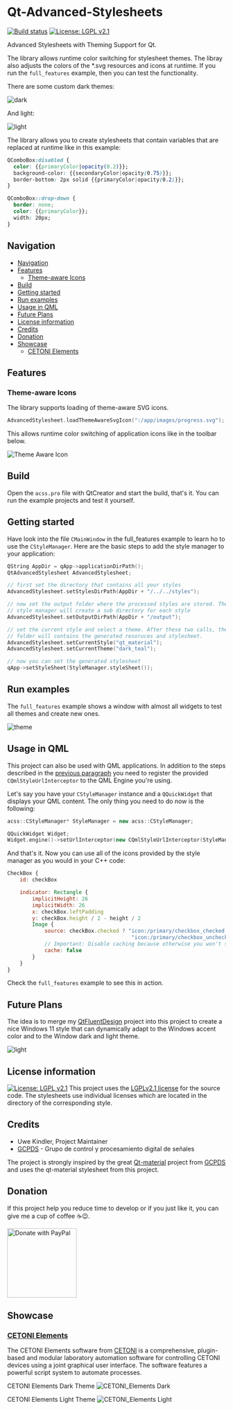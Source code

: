 # Qt-Advanced-Stylesheets

[![Build status](https://github.com/githubuser0xFFFF/Qt-Advanced-Stylesheets/workflows/linux-builds/badge.svg)](https://github.com/githubuser0xFFFF/Qt-Advanced-Stylesheets/actions?query=workflow%3Alinux-builds)
[![License: LGPL v2.1](https://img.shields.io/badge/License-LGPL%20v2.1-blue.svg)](gnu-lgpl-v2.1.md)

Advanced Stylesheets with Theming Support for Qt.

The library allows runtime color switching for stylesheet themes. The libray also
adjusts the colors of the *.svg resources and icons at runtime.
If you run the `full_features` example, then you can test the functionality.

There are some custom dark themes:

![dark](doc/qt_material_dark.gif)

And light:

![light](doc/qt_material_light.gif)

The library allows you to create stylesheets that contain variables that are
replaced at runtime like in this example:

```css
QComboBox:disabled {
  color: {{primaryColor|opacity(0.2)}};
  background-color: {{secondaryColor|opacity(0.75)}};
  border-bottom: 2px solid {{primaryColor|opacity(0.2)}};
}

QComboBox::drop-down {
  border: none;
  color: {{primaryColor}};
  width: 20px;
}
```

## Navigation

- [Navigation](#navigation)
- [Features](#features)
  - [Theme-aware Icons](#theme-aware-icons)
- [Build](#build)
- [Getting started](#getting-started)
- [Run examples](#run-examples)
- [Usage in QML](#usage-in-qml)
- [Future Plans](#future-plans)
- [License information](#license-information)
- [Credits](#credits)
- [Donation](#donation)
- [Showcase](#showcase)
  - [CETONI Elements](#cetoni-elements)

## Features

### Theme-aware Icons

The library supports loading of theme-aware SVG icons.

```cpp
AdvancedStylesheet.loadThemeAwareSvgIcon(":/app/images/progress.svg");
```

This allows runtime color switching of application icons like in the
toolbar below.

![Theme Aware Icon](doc/theme_aware_icons.gif)

## Build

Open the `acss.pro` file with QtCreator and start the build, that's it.
You can run the example projects and test it yourself.

## Getting started

Have look into the file `CMainWindow` in the full_features example to learn
ho to use the `CStyleManager`. Here are the basic steps to add the style
manager to your application:

```cpp
QString AppDir = qApp->applicationDirPath();
QtAdvancedStylesheet AdvancedStylesheet;

// first set the directory that contains all your styles
AdvancedStylesheet.setStylesDirPath(AppDir + "/../../styles");

// now set the output folder where the processed styles are stored. The
// style manager will create a sub directory for each style
AdvancedStylesheet.setOutputDirPath(AppDir + "/output");

// set the current style and select a theme. After these two calls, the output
// folder will contains the generated resoruces and stylesheet.
AdvancedStylesheet.setCurrentStyle("qt_material");
AdvancedStylesheet.setCurrentTheme("dark_teal");

// now you can set the generated stylesheet
qApp->setStyleSheet(StyleManager.styleSheet());
```

## Run examples

The `full_features` example shows a window with almost all widgets to test all 
themes and create new ones.

![theme](doc/theme.gif)

## Usage in QML

This project can also be used with QML applications. In addition to the steps 
described in the [previous paragraph](#getting-started) you need to register the 
provided `CQmlStyleUrlInterceptor` to the QML Engine you're using.

Let's say you have your `CStyleManager` instance and a `QQuickWidget` that 
displays your QML content. The only thing you need to do now is the following:

```cpp
acss::CStyleManager* StyleManager = new acss::CStyleManager;

QQuickWidget Widget;
Widget.engine()->setUrlInterceptor(new CQmlStyleUrlInterceptor(StyleManager));
```

And that's it. Now you can use all of the icons provided by the style manager as
you would in your C++ code:

```qml
CheckBox {
    id: checkBox

    indicator: Rectangle {
        implicitHeight: 26
        implicitWidth: 26
        x: checkBox.leftPadding
        y: checkBox.height / 2 - height / 2
        Image {
            source: checkBox.checked ? "icon:/primary/checkbox_checked.svg" :
                                        "icon:/primary/checkbox_unchecked.svg"
            // Important: Disable caching because otherwise you won't see any changes
            cache: false
        }
    }
}
```

Check the `full_features` example to see this in action.

## Future Plans

The idea is to merge my [QtFluentDesign](https://github.com/githubuser0xFFFF/QtFluentDesign) project into this project to create a nice Windows 11 style that can dynamically
adapt to the Windows accent color and to the Window dark and light theme.

![light](doc/qt_fluent.png)

## License information

[![License: LGPL v2.1](https://img.shields.io/badge/License-LGPL%20v2.1-blue.svg)](gnu-lgpl-v2.1.md)
This project uses the [LGPLv2.1 license](gnu-lgpl-v2.1.md) for the source code.
The stylesheets use individual licenses which are located in the directory of
the corresponding style.

## Credits

- Uwe Kindler, Project Maintainer
- [GCPDS](https://github.com/UN-GCPDS) - Grupo de control y procesamiento digital de señales

The project is strongly inspired by the great [Qt-material](https://github.com/UN-GCPDS/qt-material) project from [GCPDS](https://github.com/UN-GCPDS) and uses the qt-material stylesheet from this project.

## Donation

If this project help you reduce time to develop or if you just like it, you can give me a cup of coffee :coffee::wink:.

<a href="https://www.paypal.com/cgi-bin/webscr?cmd=_s-xclick&hosted_button_id=85R64TMMSY9T6">
  <img src="doc/donate.png" alt="Donate with PayPal" width="160"/>
</a>

## Showcase

### [CETONI Elements](https://www.cetoni.com/products/qmixelements/)

The CETONI Elements software from [CETONI](https://www.cetoni.com) is a comprehensive, 
plugin-based and modular laboratory automation software for controlling CETONI devices using a joint graphical user interface. The software features a powerful script system to automate processes.

CETONI Elements Dark Theme
![CETONI_Elements Dark](doc/CETONI_Elements_Dark.png)

CETONI Elements Light Theme
![CETONI_Elements Light](doc/CETONI_Elements_Light.png)